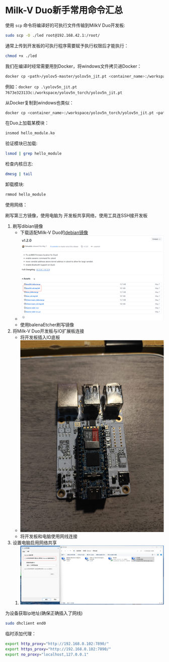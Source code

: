# Milk-V Duo新手常用命令汇总

使用 `scp` 命令将编译好的可执行文件传输到MilkV Duo开发板:

```bash
sudo scp -O ./led root@192.168.42.1:/root/
```

通常上传到开发板的可执行程序需要赋予执行权限后才能执行：

```bash
chmod +x ./led
```

我们在编译时经常需要用到Docker，将windows文件拷贝进Docker：

```bash
docker cp <path>/yolov5-master/yolov5n_jit.pt <container_name>:/workspace/yolov5n_torch/yolov5n_jit.pt
```

例如：`docker cp .\yolov5n_jit.pt 7673e323133c:/workspace/yolov5n_torch/yolov5n_jit.pt`

从Docker复制到windows也类似：

```bash
docker cp <container_name>:/workspace/yolov5n_torch/yolov5n_jit.pt <path>/yolov5-master/yolov5n_jit.pt 
```

在Duo上加载某模块：

```bash
insmod hello_module.ko
```

验证模块已加载:

```bash
lsmod | grep hello_module
```

检查内核日志:

```bash
dmesg | tail
```

卸载模块:

```bash
rmmod hello_module
```

使用网络：

刷写第三方镜像，使用电脑为 开发板共享网络，使用工具连SSH接开发板

1. 刷写dibian镜像
   - 下载适配Milk-V Duo的[debian镜像](https://github.com/Fishwaldo/sophgo-sg200x-debian/releases/tag/v1.2.0)
   - [![image-20241219203447803](https://raw.githubusercontent.com/jason-hue/plct/main/image-20241219203447803.png)](https://raw.githubusercontent.com/jason-hue/plct/main/image-20241219203447803.png)
   - 使用balenaEtcher刷写镜像
2. 将Milk-V Duo开发板与IO扩展板连接
   - 将开发板插入IO底板
   - [![IMG_20241219_203831](https://raw.githubusercontent.com/jason-hue/plct/main/IMG_20241219_203831.jpg)](https://raw.githubusercontent.com/jason-hue/plct/main/IMG_20241219_203831.jpg)
   - 将开发板和电脑使用网线连接
3. 设置电脑启用网络共享
   1. [![image-20241219204406984](https://raw.githubusercontent.com/jason-hue/plct/main/image-20241219204406984.png)](https://raw.githubusercontent.com/jason-hue/plct/main/image-20241219204406984.png)

为设备获取ip地址(确保正确插入了网线)

```bash
sudo dhclient end0
```

临时添加代理：

```bash
export http_proxy="http://192.168.0.102:7890/"
export https_proxy="http://192.168.0.102:7890/"
export no_proxy="localhost,127.0.0.1"
```